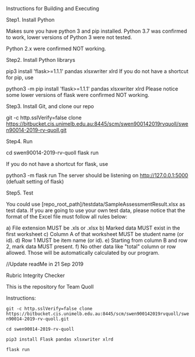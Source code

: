 Instructions for Building and Executing

Step1. Install Python

Makes sure you have python 3 and pip installed. Python 3.7 was confirmed to work, lower versions of Python 3 were not tested.

Python 2.x were confirmed NOT working.



Step2. Install Python librarys

pip3 install 'flask>=1.1.1' pandas xlsxwriter xlrd
If you do not have a shortcut for pip, use

python3 -m pip install 'flask>=1.1.1' pandas xlsxwriter xlrd
Please notice some lower versions of flask were confirmed NOT working.


Step3. Install Git, and clone our repo

git -c http.sslVerify=false clone https://bitbucket.cis.unimelb.edu.au:8445/scm/swen900142019rvquoll/swen90014-2019-rv-quoll.git


Step4. Run

cd swen90014-2019-rv-quoll
flask run

If you do not have a shortcut for flask, use

python3 -m flask run
The server should be listening on http://127.0.0.1:5000 (defualt setting of flask)


Step5. Test

You could use [repo_root_path]/testdata/SampleAssessmentResult.xlsx as test data.
If you are going to use your own test data, please notice that the format of the Excel file must follow all rules below:

a) File extension MUST be .xls or .xlsx
b) Marked data MUST exist in the first worksheet
c) Column A of that worksheet MUST be student name (or id).
d) Row 1 MUST be item name (or id).
e) Starting from column B and row 2, mark data MUST present.
f) No other data like "total" column or row allowed. Those will be automatically calculated by our program.

//Update readMe in 21 Sep 2019

Rubric Integrity Checker

This is the repository for Team Quoll

Instructions:

`git -c http.sslVerify=false clone https://bitbucket.cis.unimelb.edu.au:8445/scm/swen900142019rvquoll/swen90014-2019-rv-quoll.git`

`cd swen90014-2019-rv-quoll`

`pip3 install Flask pandas xlsxwriter xlrd`

`flask run`
